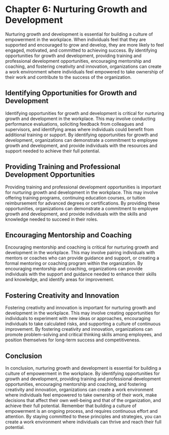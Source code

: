 Chapter 6: Nurturing Growth and Development
===========================================

Nurturing growth and development is essential for building a culture of empowerment in the workplace. When individuals feel that they are supported and encouraged to grow and develop, they are more likely to feel engaged, motivated, and committed to achieving success. By identifying opportunities for growth and development, providing training and professional development opportunities, encouraging mentorship and coaching, and fostering creativity and innovation, organizations can create a work environment where individuals feel empowered to take ownership of their work and contribute to the success of the organization.

Identifying Opportunities for Growth and Development
----------------------------------------------------

Identifying opportunities for growth and development is critical for nurturing growth and development in the workplace. This may involve conducting performance evaluations, soliciting feedback from colleagues and supervisors, and identifying areas where individuals could benefit from additional training or support. By identifying opportunities for growth and development, organizations can demonstrate a commitment to employee growth and development, and provide individuals with the resources and support needed to achieve their full potential.

Providing Training and Professional Development Opportunities
-------------------------------------------------------------

Providing training and professional development opportunities is important for nurturing growth and development in the workplace. This may involve offering training programs, continuing education courses, or tuition reimbursement for advanced degrees or certifications. By providing these opportunities, organizations can demonstrate a commitment to employee growth and development, and provide individuals with the skills and knowledge needed to succeed in their roles.

Encouraging Mentorship and Coaching
-----------------------------------

Encouraging mentorship and coaching is critical for nurturing growth and development in the workplace. This may involve pairing individuals with mentors or coaches who can provide guidance and support, or creating a formal mentoring or coaching program within the organization. By encouraging mentorship and coaching, organizations can provide individuals with the support and guidance needed to enhance their skills and knowledge, and identify areas for improvement.

Fostering Creativity and Innovation
-----------------------------------

Fostering creativity and innovation is important for nurturing growth and development in the workplace. This may involve creating opportunities for individuals to experiment with new ideas or approaches, encouraging individuals to take calculated risks, and supporting a culture of continuous improvement. By fostering creativity and innovation, organizations can promote problem-solving and critical thinking skills among employees, and position themselves for long-term success and competitiveness.

Conclusion
----------

In conclusion, nurturing growth and development is essential for building a culture of empowerment in the workplace. By identifying opportunities for growth and development, providing training and professional development opportunities, encouraging mentorship and coaching, and fostering creativity and innovation, organizations can create a work environment where individuals feel empowered to take ownership of their work, make decisions that affect their own well-being and that of the organization, and achieve their full potential. Remember that building a culture of empowerment is an ongoing process, and requires continuous effort and attention. By staying committed to these principles and strategies, you can create a work environment where individuals can thrive and reach their full potential.

